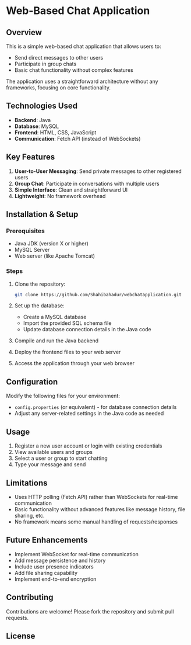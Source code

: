 # Web-Based Chat Application

## Overview
This is a simple web-based chat application that allows users to:
- Send direct messages to other users
- Participate in group chats
- Basic chat functionality without complex features

The application uses a straightforward architecture without any frameworks, focusing on core functionality.

## Technologies Used
- **Backend**: Java
- **Database**: MySQL
- **Frontend**: HTML, CSS, JavaScript
- **Communication**: Fetch API (instead of WebSockets)

## Key Features
1. **User-to-User Messaging**: Send private messages to other registered users
2. **Group Chat**: Participate in conversations with multiple users
3. **Simple Interface**: Clean and straightforward UI
4. **Lightweight**: No framework overhead

## Installation & Setup

### Prerequisites
- Java JDK (version X or higher)
- MySQL Server
- Web server (like Apache Tomcat)

### Steps
1. Clone the repository:
   ```bash
   git clone https://github.com/Shahibahadur/webchatapplication.git
   ```

2. Set up the database:
   - Create a MySQL database
   - Import the provided SQL schema file
   - Update database connection details in the Java code

3. Compile and run the Java backend

4. Deploy the frontend files to your web server

5. Access the application through your web browser

## Configuration
Modify the following files for your environment:
- `config.properties` (or equivalent) - for database connection details
- Adjust any server-related settings in the Java code as needed

## Usage
1. Register a new user account or login with existing credentials
2. View available users and groups
3. Select a user or group to start chatting
4. Type your message and send

## Limitations
- Uses HTTP polling (Fetch API) rather than WebSockets for real-time communication
- Basic functionality without advanced features like message history, file sharing, etc.
- No framework means some manual handling of requests/responses

## Future Enhancements
- Implement WebSocket for real-time communication
- Add message persistence and history
- Include user presence indicators
- Add file sharing capability
- Implement end-to-end encryption

## Contributing
Contributions are welcome! Please fork the repository and submit pull requests.

## License
